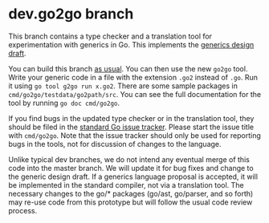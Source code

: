 # dev.go2go branch

This branch contains a type checker and a translation tool for
experimentation with generics in Go.
This implements the [generics design draft](https://go.googlesource.com/proposal/+/refs/heads/master/design/go2draft-tp.md).

You can build this branch [as
usual](https://golang.org/doc/install/source).
You can then use the new `go2go` tool.
Write your generic code in a file with the extension `.go2` instead of
`.go`.
Run it using `go tool g2go run x.go2`.
There are some sample packages in `cmd/go2go/testdata/go2path/src`.
You can see the full documentation for the tool by running `go doc
cmd/go2go`.

If you find bugs in the updated type checker or in the translation
tool, they should be filed in the [standard Go issue
tracker](https://golang.org/issue).
Please start the issue title with `cmd/go2go`.
Note that the issue tracker should only be used for reporting bugs in
the tools, not for discussion of changes to the language.

Unlike typical dev branches, we do not intend any eventual merge of
this code into the master branch.
We will update it for bug fixes and change to the generic design
draft.
If a generics language proposal is accepted, it will be implemented in
the standard compiler, not via a translation tool.
The necessary changes to the go/* packages (go/ast, go/parser, and so
forth) may re-use code from this prototype but will follow the usual
code review process.

